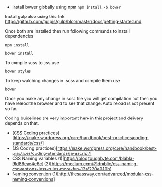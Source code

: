 

* Install bower globally using npm 
`npm install -b bower`

Install gulp also using this link https://github.com/gulpjs/gulp/blob/master/docs/getting-started.md

Once both are installed then run following commands to install dependencies

`npm install`

`bower install`

To compile scss to css use

`bower styles`

To keep watching changes in .scss and compile them use

`bower`

Once you make any change in scss file you will get compilation but then you have releod the browser and to see that change. Auto reload is not present so far.

Coding buidelines are very important here in this project and delivery depends on that.

* (CSS Coding practices)[https://make.wordpress.org/core/handbook/best-practices/coding-standards/css/]
* (JS Coding practices)[https://make.wordpress.org/core/handbook/best-practices/coding-standards/javascript/]
* CSS Naming variables (1)[https://blog.toughbyte.com/blabla-9fd86eae4e6c] (2)[https://medium.com/@drublic/css-naming-conventions-less-rules-more-fun-12af220e949b]
* Naming convention (1)[http://thesassway.com/advanced/modular-css-naming-conventions]


